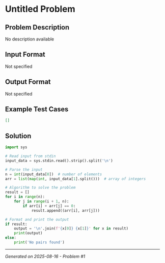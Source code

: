 # Untitled Problem

## Problem Description
No description available

## Input Format
Not specified

## Output Format
Not specified

## Example Test Cases
```json
[]
```

## Solution
```python
import sys

# Read input from stdin
input_data = sys.stdin.read().strip().split('\n')

# Parse the input
n = int(input_data[0])  # number of elements
arr = list(map(int, input_data[1].split()))  # array of integers

# Algorithm to solve the problem
result = []
for i in range(n):
    for j in range(i + 1, n):
        if arr[i] + arr[j] == 0:
            result.append((arr[i], arr[j]))

# Format and print the output
if result:
    output = '\n'.join(f'{x[0]} {x[1]}' for x in result)
    print(output)
else:
    print('No pairs found')
```

---
*Generated on 2025-08-16 - Problem #1*